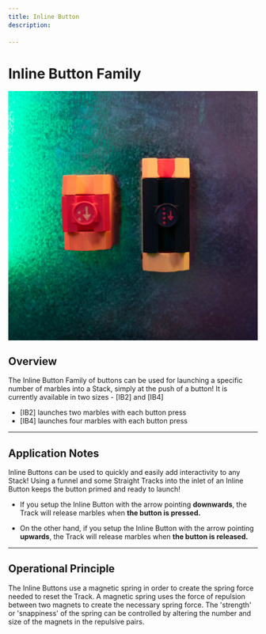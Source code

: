 ```yaml
---
title: Inline Button 
description: 

---
```


# **Inline Button Family**

<img src="/img/TRACKS/stx-IB-family.jpg" style="display: block; margin: auto;">


## **Overview**

The Inline Button Family of buttons can be used for launching a specific number of marbles into a Stack, simply at the push of a button! It is currently available in two sizes - [IB2] and [IB4]

- [IB2] launches two marbles with each button press
- [IB4] launches four marbles with each button press 

---

## **Application Notes**

Inline Buttons can be used to quickly and easily add interactivity to any Stack! Using a funnel and some Straight Tracks into the inlet of an Inline Button keeps the button primed and ready to launch!

- If you setup the Inline Button with the arrow pointing **downwards**, the Track will release marbles when **the button is pressed.**


- On the other hand, if you setup the Inline Button with the arrow pointing **upwards**, the Track will release marbles when **the button is released.**

---

## **Operational Principle**

The Inline Buttons use a magnetic spring in order to create the spring force needed to reset the Track. A magnetic spring uses the force of repulsion between two magnets to create the necessary spring force. The 'strength' or 'snappiness' of the spring can be controlled by altering the number and size of the magnets in the repulsive pairs. 